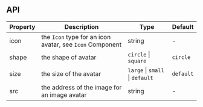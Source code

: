 ## API

| Property | Description | Type | Default |
| -------- | ----------- | ---- | ------- |
| icon | the `Icon` type for an icon avatar, see `Icon` Component | string | - |
| shape | the shape of avatar | `circle` \| `square` | `circle` |
| size | the size of the avatar | `large` \| `small` \| `default` | `default` |
| src | the address of the image for an image avatar | string | - |
